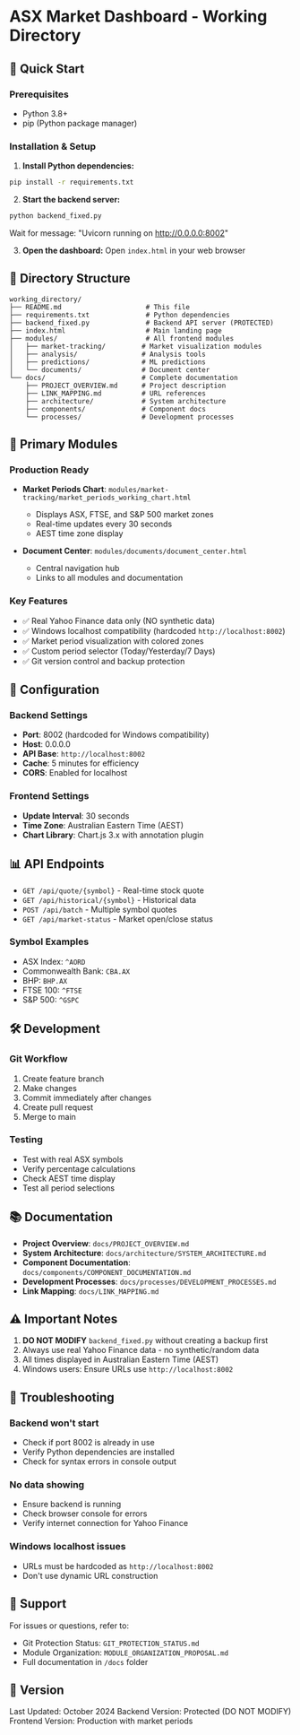 # ASX Market Dashboard - Working Directory

## 🚀 Quick Start

### Prerequisites
- Python 3.8+
- pip (Python package manager)

### Installation & Setup

1. **Install Python dependencies:**
```bash
pip install -r requirements.txt
```

2. **Start the backend server:**
```bash
python backend_fixed.py
```
Wait for message: "Uvicorn running on http://0.0.0.0:8002"

3. **Open the dashboard:**
Open `index.html` in your web browser

## 📁 Directory Structure

```
working_directory/
├── README.md                     # This file
├── requirements.txt              # Python dependencies
├── backend_fixed.py              # Backend API server (PROTECTED)
├── index.html                    # Main landing page
├── modules/                      # All frontend modules
│   ├── market-tracking/         # Market visualization modules
│   ├── analysis/                # Analysis tools
│   ├── predictions/             # ML predictions
│   └── documents/               # Document center
└── docs/                        # Complete documentation
    ├── PROJECT_OVERVIEW.md      # Project description
    ├── LINK_MAPPING.md          # URL references
    ├── architecture/            # System architecture
    ├── components/              # Component docs
    └── processes/               # Development processes
```

## 🎯 Primary Modules

### Production Ready
- **Market Periods Chart**: `modules/market-tracking/market_periods_working_chart.html`
  - Displays ASX, FTSE, and S&P 500 market zones
  - Real-time updates every 30 seconds
  - AEST time zone display

- **Document Center**: `modules/documents/document_center.html`
  - Central navigation hub
  - Links to all modules and documentation

### Key Features
- ✅ Real Yahoo Finance data only (NO synthetic data)
- ✅ Windows localhost compatibility (hardcoded `http://localhost:8002`)
- ✅ Market period visualization with colored zones
- ✅ Custom period selector (Today/Yesterday/7 Days)
- ✅ Git version control and backup protection

## 🔧 Configuration

### Backend Settings
- **Port**: 8002 (hardcoded for Windows compatibility)
- **Host**: 0.0.0.0
- **API Base**: `http://localhost:8002`
- **Cache**: 5 minutes for efficiency
- **CORS**: Enabled for localhost

### Frontend Settings
- **Update Interval**: 30 seconds
- **Time Zone**: Australian Eastern Time (AEST)
- **Chart Library**: Chart.js 3.x with annotation plugin

## 📊 API Endpoints

- `GET /api/quote/{symbol}` - Real-time stock quote
- `GET /api/historical/{symbol}` - Historical data
- `POST /api/batch` - Multiple symbol quotes
- `GET /api/market-status` - Market open/close status

### Symbol Examples
- ASX Index: `^AORD`
- Commonwealth Bank: `CBA.AX`
- BHP: `BHP.AX`
- FTSE 100: `^FTSE`
- S&P 500: `^GSPC`

## 🛠️ Development

### Git Workflow
1. Create feature branch
2. Make changes
3. Commit immediately after changes
4. Create pull request
5. Merge to main

### Testing
- Test with real ASX symbols
- Verify percentage calculations
- Check AEST time display
- Test all period selections

## 📚 Documentation

- **Project Overview**: `docs/PROJECT_OVERVIEW.md`
- **System Architecture**: `docs/architecture/SYSTEM_ARCHITECTURE.md`
- **Component Documentation**: `docs/components/COMPONENT_DOCUMENTATION.md`
- **Development Processes**: `docs/processes/DEVELOPMENT_PROCESSES.md`
- **Link Mapping**: `docs/LINK_MAPPING.md`

## ⚠️ Important Notes

1. **DO NOT MODIFY** `backend_fixed.py` without creating a backup first
2. Always use real Yahoo Finance data - no synthetic/random data
3. All times displayed in Australian Eastern Time (AEST)
4. Windows users: Ensure URLs use `http://localhost:8002`

## 🐛 Troubleshooting

### Backend won't start
- Check if port 8002 is already in use
- Verify Python dependencies are installed
- Check for syntax errors in console output

### No data showing
- Ensure backend is running
- Check browser console for errors
- Verify internet connection for Yahoo Finance

### Windows localhost issues
- URLs must be hardcoded as `http://localhost:8002`
- Don't use dynamic URL construction

## 📧 Support

For issues or questions, refer to:
- Git Protection Status: `GIT_PROTECTION_STATUS.md`
- Module Organization: `MODULE_ORGANIZATION_PROPOSAL.md`
- Full documentation in `/docs` folder

## 🔄 Version

Last Updated: October 2024
Backend Version: Protected (DO NOT MODIFY)
Frontend Version: Production with market periods